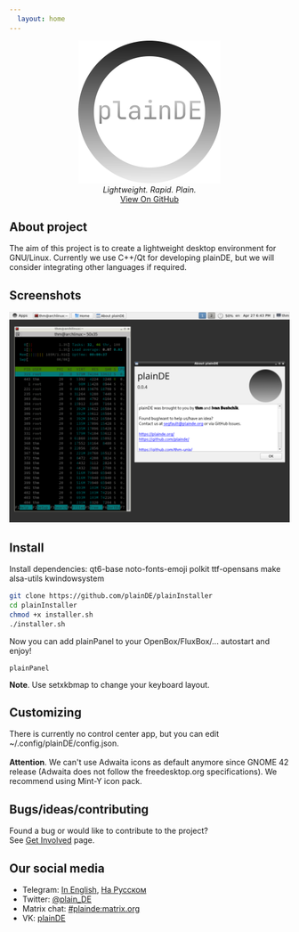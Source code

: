 ```yaml
---
  layout: home
---
```

<div align=center>
  <img src="https://raw.githubusercontent.com/plainDE/.github/main/profile/logo.png" width=256 height=256>
  <br>
  <i>Lightweight. Rapid. Plain.</i>
  <br>
  <a href="https://github.com/plainDE">View On GitHub</a>
</div>

## About project
The aim of this project is to create a lightweight desktop environment for GNU/Linux. Currently we use C++/Qt for developing plainDE, but we will consider integrating other languages if required.

## Screenshots
<img src="scr/scr-0.0.4.png" width="640">

## Install
Install dependencies: qt6-base noto-fonts-emoji polkit ttf-opensans make alsa-utils kwindowsystem

  
```sh
git clone https://github.com/plainDE/plainInstaller
cd plainInstaller
chmod +x installer.sh
./installer.sh
```
  
Now you can add plainPanel to your OpenBox/FluxBox/... autostart and enjoy!
```
plainPanel
```

**Note**. Use setxkbmap to change your keyboard layout.


## Customizing
There is currently no control center app, but you can edit ~/.config/plainDE/config.json.<br><br>
**Attention**. We can't use Adwaita icons as default anymore since GNOME 42 release (Adwaita does not follow the freedesktop.org specifications). We recommend using Mint-Y icon pack.


## Bugs/ideas/contributing
Found a bug or would like to contribute to the project?<br>
See <a href="https://plainde.org/pages/get-involved">Get Involved</a> page.

## Our social media
- Telegram: <a href="https://t.me/plainDENews">In English</a>, <a href="https://t.me/plainDENewsRUS">На Русском</a>
- Twitter: <a href="https://twitter.com/plain_DE">@plain_DE</a>
- Matrix chat: <a href="https://matrix.to/#/#plainde:matrix.org">#plainde:matrix.org</a>
- VK: <a href="https://vk.com/plainDE">plainDE</a>
